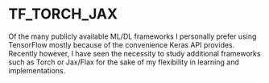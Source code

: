 # TF_TORCH_JAX
Of the many publicly available ML/DL frameworks I personally prefer using TensorFlow mostly because of the convenience Keras API provides. Recently however, I have seen the necessity to study additional frameworks such as Torch or Jax/Flax for the sake of my flexibility in learning and implementations. 

